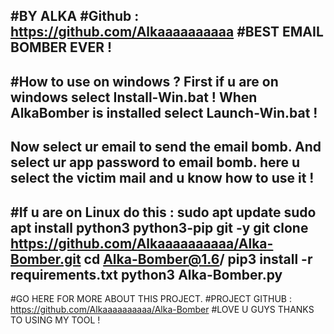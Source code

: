 #BY ALKA
#Github : https://github.com/Alkaaaaaaaaaa
#BEST EMAIL BOMBER EVER !
------------------------
#How to use on windows ?
First if u are on windows select Install-Win.bat !
When AlkaBomber is installed select Launch-Win.bat !
------
Now select ur email to send the email bomb.
And select ur app password to email bomb.
here u select the victim mail and u know how to use it !
------------------------
#If u are on Linux do this :
sudo apt update
sudo apt install python3 python3-pip git -y
git clone https://github.com/Alkaaaaaaaaaa/Alka-Bomber.git
cd Alka-Bomber@1.6/
pip3 install -r requirements.txt
python3 Alka-Bomber.py 
------------------------
#GO HERE FOR MORE ABOUT THIS PROJECT.
#PROJECT GITHUB : https://github.com/Alkaaaaaaaaaa/Alka-Bomber
#LOVE U GUYS THANKS TO USING MY TOOL !
